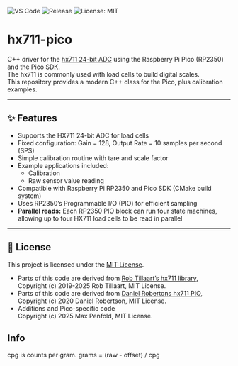![VS Code](https://img.shields.io/badge/VS%20Code-Raspberry%20Pi%20Extension-blue?logo=visualstudiocode)
![Release](https://img.shields.io/badge/release-v0.1.0-blue.svg)
![License: MIT](https://img.shields.io/badge/license-MIT-green.svg)

# hx711-pico

C++ driver for the [hx711 24-bit ADC](https://www.mouser.com/datasheet/2/813/hx711_english-1022875.pdf) using the Raspberry Pi Pico (RP2350) and the Pico SDK.  
The hx711 is commonly used with load cells to build digital scales.  
This repository provides a modern C++ class for the Pico, plus calibration examples.

---

## ✨ Features
- Supports the HX711 24-bit ADC for load cells
- Fixed configuration: Gain = 128, Output Rate = 10 samples per second (SPS)
- Simple calibration routine with tare and scale factor
- Example applications included:
  - Calibration
  - Raw sensor value reading
- Compatible with Raspberry Pi RP2350 and Pico SDK (CMake build system)
- Uses RP2350’s Programmable I/O (PIO) for efficient sampling
- **Parallel reads:** Each RP2350 PIO block can run four state machines, 
  allowing up to four HX711 load cells to be read in parallel

---

## 📜 License

This project is licensed under the [MIT License](LICENSE).

- Parts of this code are derived from [Rob Tillaart’s hx711 library](https://github.com/RobTillaart/hx711),  
  Copyright (c) 2019-2025 Rob Tillaart, MIT License.
- Parts of this code are derived from [Daniel Robertons hx711 PIO](https://github.com/endail/hx711),  
  Copyright (c) 2020 Daniel Robertson, MIT License.
- Additions and Pico-specific code  
  Copyright (c) 2025 Max Penfold, MIT License.

## Info
cpg is counts per gram.
  grams = (raw - offset) / cpg

